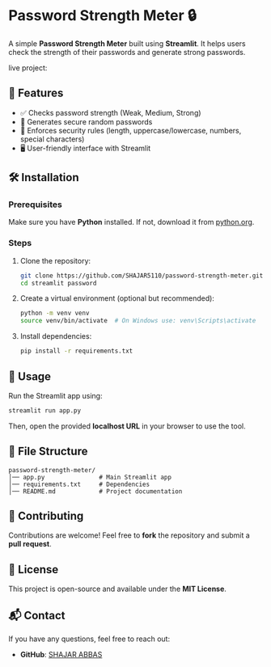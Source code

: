 # Password Strength Meter 🔒

A simple **Password Strength Meter** built using **Streamlit**. It helps users check the strength of their passwords and generate strong passwords.

live project:

## 🚀 Features
- ✅ Checks password strength (Weak, Medium, Strong)
- 🔑 Generates secure random passwords
- 📏 Enforces security rules (length, uppercase/lowercase, numbers, special characters)
- 🖥️ User-friendly interface with Streamlit

## 🛠️ Installation

### Prerequisites
Make sure you have **Python** installed. If not, download it from [python.org](https://www.python.org/downloads/).

### Steps
1. Clone the repository:
   ```bash
   git clone https://github.com/SHAJAR5110/password-strength-meter.git
   cd streamlit password
   ```
2. Create a virtual environment (optional but recommended):
   ```bash
   python -m venv venv
   source venv/bin/activate  # On Windows use: venv\Scripts\activate
   ```
3. Install dependencies:
   ```bash
   pip install -r requirements.txt
   ```

## 🚀 Usage
Run the Streamlit app using:
```bash
streamlit run app.py
```
Then, open the provided **localhost URL** in your browser to use the tool.

## 📜 File Structure
```
password-strength-meter/
│── app.py               # Main Streamlit app
│── requirements.txt     # Dependencies
│── README.md            # Project documentation
```

## 🤝 Contributing
Contributions are welcome! Feel free to **fork** the repository and submit a **pull request**.

## 📜 License
This project is open-source and available under the **MIT License**.

## 📬 Contact
If you have any questions, feel free to reach out:
- **GitHub**: [SHAJAR ABBAS](https://github.com/SHAJAR5110)


